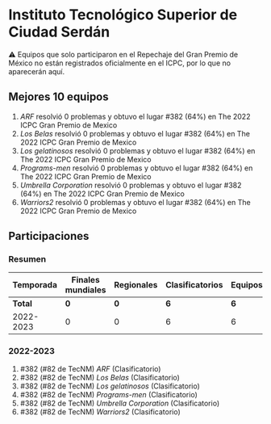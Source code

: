 # Instituto Tecnológico Superior de Ciudad Serdán

:warning: Equipos que solo participaron en el Repechaje del Gran Premio de México no están registrados oficialmente en el ICPC, por lo que no aparecerán aquí.

## Mejores 10 equipos

1. _ARF_ resolvió 0 problemas y obtuvo el lugar #382 (64%) en The 2022 ICPC Gran Premio de Mexico
1. _Los Belas_ resolvió 0 problemas y obtuvo el lugar #382 (64%) en The 2022 ICPC Gran Premio de Mexico
1. _Los gelatinosos_ resolvió 0 problemas y obtuvo el lugar #382 (64%) en The 2022 ICPC Gran Premio de Mexico
1. _Programs-men_ resolvió 0 problemas y obtuvo el lugar #382 (64%) en The 2022 ICPC Gran Premio de Mexico
1. _Umbrella Corporation_ resolvió 0 problemas y obtuvo el lugar #382 (64%) en The 2022 ICPC Gran Premio de Mexico
1. _Warriors2_ resolvió 0 problemas y obtuvo el lugar #382 (64%) en The 2022 ICPC Gran Premio de Mexico

## Participaciones

### Resumen

| Temporada | Finales mundiales | Regionales | Clasificatorios | Equipos |
| --- | --- | --- | --- | --- |
| **Total** | **0** | **0** | **6** | **6** |
| 2022-2023 | 0 | 0 | 6 | 6 |

### 2022-2023

1. #382 (#82 de TecNM) _ARF_ (Clasificatorio)
1. #382 (#82 de TecNM) _Los Belas_ (Clasificatorio)
1. #382 (#82 de TecNM) _Los gelatinosos_ (Clasificatorio)
1. #382 (#82 de TecNM) _Programs-men_ (Clasificatorio)
1. #382 (#82 de TecNM) _Umbrella Corporation_ (Clasificatorio)
1. #382 (#82 de TecNM) _Warriors2_ (Clasificatorio)



